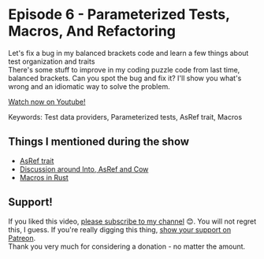 # Episode 6 - Parameterized Tests, Macros, And Refactoring

Let's fix a bug in my balanced brackets code and learn a few things about test organization and traits  
There's some stuff to improve in my coding puzzle code from last time, balanced brackets. Can you spot the bug and fix it? I'll show you what's wrong and an idiomatic way to solve the problem.
  

[Watch now on Youtube!](https://youtu.be/XJPci7GI-qg)  

Keywords: Test data providers, Parameterized tests, AsRef trait, Macros

## Things I mentioned during the show

* [AsRef trait](https://doc.rust-lang.org/std/convert/trait.AsRef.html)
* [Discussion around Into, AsRef and Cow](https://users.rust-lang.org/t/idiomatic-string-parmeter-types-str-vs-asref-str-vs-into-string/7934/4)
* [Macros in Rust](https://doc.rust-lang.org/book/second-edition/appendix-04-macros.html)


## Support!

If you liked this video, [please subscribe to my channel](https://www.youtube.com/channel/UCZ_EWaQZCZuGGfnuqUoHujw) 😊.
You will not regret this, I guess.
If you're really digging this thing, [show your support on Patreon](https://www.patreon.com/hellorust).  
Thank you very much for considering a donation - no matter the amount.
